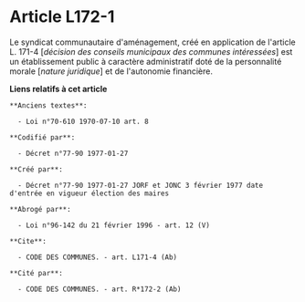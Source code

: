 # Article L172-1

Le syndicat communautaire d'aménagement, créé en application de l'article L. 171-4 [*décision des conseils municipaux des
communes intéressées*] est un établissement public à caractère administratif doté de la personnalité morale [*nature
juridique*] et de l'autonomie financière.

**Liens relatifs à cet article**

	**Anciens textes**:

	  - Loi n°70-610 1970-07-10 art. 8

	**Codifié par**:

	  - Décret n°77-90 1977-01-27

	**Créé par**:

	  - Décret n°77-90 1977-01-27 JORF et JONC 3 février 1977 date d'entrée en vigueur élection des maires

	**Abrogé par**:

	  - Loi n°96-142 du 21 février 1996 - art. 12 (V)

	**Cite**:

	  - CODE DES COMMUNES. - art. L171-4 (Ab)

	**Cité par**:

	  - CODE DES COMMUNES. - art. R*172-2 (Ab)
